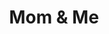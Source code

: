 ---
title: "Mom & Me"
url: /bangalore/mom-and-me-lg-34-mantri-mall-sampige-rd-malleshwaram/
shop: clothes
---